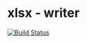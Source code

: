 # xlsx - writer

[![Build Status](https://travis-ci.org/viliy/xlsx-writer.svg?branch=master)](https://travis-ci.org/viliy/xlsx-writer)
